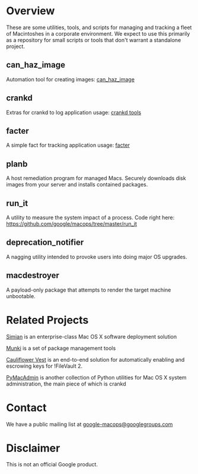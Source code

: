 Overview
========

These are some utilities, tools, and scripts for managing and tracking a fleet of Macintoshes in a corporate environment. We expect to use this primarily as a repository for small scripts or tools that don't warrant
a standalone project.

can\_haz\_image
---------------

Automation tool for creating images: [can\_haz\_image][]

crankd
------

Extras for crankd to log application usage: [crankd tools][]

facter
------

A simple fact for tracking application usage: [facter][]

planb
------
A host remediation program for managed Macs. Securely downloads disk images from your server and installs contained packages.

run_it
------
A utility to measure the system impact of a process. Code right here: https://github.com/google/macops/tree/master/run_it

deprecation_notifier
--------------------
A nagging utility intended to provoke users into doing major OS upgrades.

macdestroyer
------------
A payload-only package that attempts to render the target machine unbootable.

Related Projects
================

[Simian][] is an enterprise-class Mac OS X software deployment solution

[Munki][] is a set of package management tools

[Cauliflower Vest][] is an end-to-end solution for automatically
enabling and escrowing keys for !FileVault 2.

[PyMacAdmin][] is another collection of Python utilities for Mac OS X
system administration, the main piece of which is crankd

Contact
=======

We have a public mailing list at
[google-macops@googlegroups.com](https://groups.google.com/forum/#!forum/google-macops)

Disclaimer
==========

This is not an official Google product.

  [can\_haz\_image]: https://code.google.com/p/google-macops/source/browse/#svn%2Ftrunk%2Fcan_haz_image
  [crankd tools]: https://code.google.com/p/google-macops/source/browse/#svn%2Ftrunk%2Fcrankd
  [facter]: https://code.google.com/p/google-macops/source/browse/trunk/facter/apps.rb
  [Simian]: http://code.google.com/p/simian
  [Munki]: http://code.google.com/p/munki
  [Cauliflower Vest]: https://code.google.com/p/cauliflowervest
  [PyMacAdmin]: http://code.google.com/p/pymacadmin
